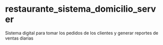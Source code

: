 # restaurante_sistema_domicilio_server
Sistema digital para tomar los pedidos de los clientes y generar reportes de ventas diarias
